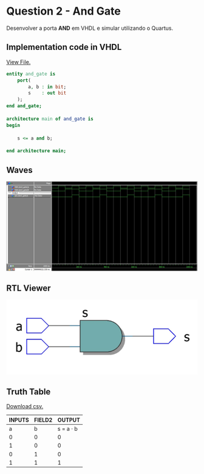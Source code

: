 # Question 2 - And Gate

Desenvolver a porta **AND** em VHDL e simular utilizando o Quartus.

## Implementation code in VHDL

[View File.](./and_gate.vhd)

```vhdl
entity and_gate is
	port(
		a, b : in bit;
		s    : out bit
	);
end and_gate;

architecture main of and_gate is
begin

	s <= a and b;
	
end architecture main;
```

## Waves

![Waves or gate](./assets/waves.jpeg "Waves or gate")

## RTL Viewer

![RTL Viewer properties](./assets/RTL_viewer.jpeg "RTL Viewer or gate")

## Truth Table

[Download csv.](./assets/truth_table.csv)

|INPUTS|FIELD2|OUTPUT   |
|------|------|---------|
|a     |b     |s = a ⋅ b|
|0     |0     |0        |
|1     |0     |0        |
|0     |1     |0        |
|1     |1     |1        |
